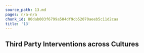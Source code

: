 ```yaml
---
source_path: 13.md
pages: n/a-n/a
chunk_id: 80dab003f6799a504df9cb52070aeeb5c11d2caa
title: '13'
---
```

## Third Party Interventions across Cultures
